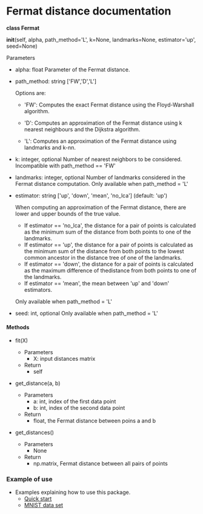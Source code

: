 # Fermat distance documentation

**class Fermat**

__init__(self, alpha, path_method='L', k=None, landmarks=None, estimator='up', seed=None)

Parameters
   
  - alpha: float
      Parameter of the Fermat distance.

  - path_method: string ['FW','D','L']

      Options are:

      - 'FW': Computes the exact Fermat distance using the Floyd-Warshall algorithm. 

      - 'D': Computes an approximation of the Fermat distance using k nearest neighbours and the
                       Dijkstra algorithm. 

      - 'L': Computes an approximation of the Fermat distance using landmarks and k-nn.

  - k: integer, optional
      Number of nearest neighbors to be considered.
      Incompatible with path_method == 'FW'

  - landmarks: integer, optional
      Number of landmarks considered in the Fermat distance computation.
      Only available when path_method = 'L'

  - estimator: string ['up', 'down', 'mean', 'no_lca'] (default: 'up')

      When computing an approximation of the Fermat distance, there are lower and upper bounds of the true value.
      - If estimator == 'no_lca', the distance for a pair of points is calculated as the minimum sum of the distance from both points to one of the landmarks.
      - If estimator == 'up', the distance for a pair of points is calculated as the minimum sum of the distance from both points to the lowest common ancestor in the distance tree of one of the landmarks.
      - If estimator == 'down', the distance for a pair of points is calculated as the maximum difference of thedistance from both points to one of the landmarks.
      - If estimator == 'mean', the  mean between 'up' and 'down' estimators.

      Only available when path_method = 'L'

  - seed: int, optional
      Only available when path_method = 'L'

#### Methods

  - fit(X)
    - Parameters
      - X: input distances matrix
    - Return
      - self

  - get_distance(a, b)
    - Parameters
      - a: int, index of the first data point
      - b: int, index of the second data point
    - Return
      - float, the Fermat distance between poins a and b
      
  - get_distances()
    - Parameters
      - None
    - Return
      - np.matrix, Fermat distance between all pairs of points


### Example of use
- Examples explaining how to use this package.
    * [Quick start] 
    * [MNIST data set]
    

[Quick start]:https://github.com/facusapienza21/Fermat-distance/tree/master/examples
[MNIST data set]: https://github.com/facusapienza21/Fermat-distance/blob/master/examples/MNIST_example.ipynb
